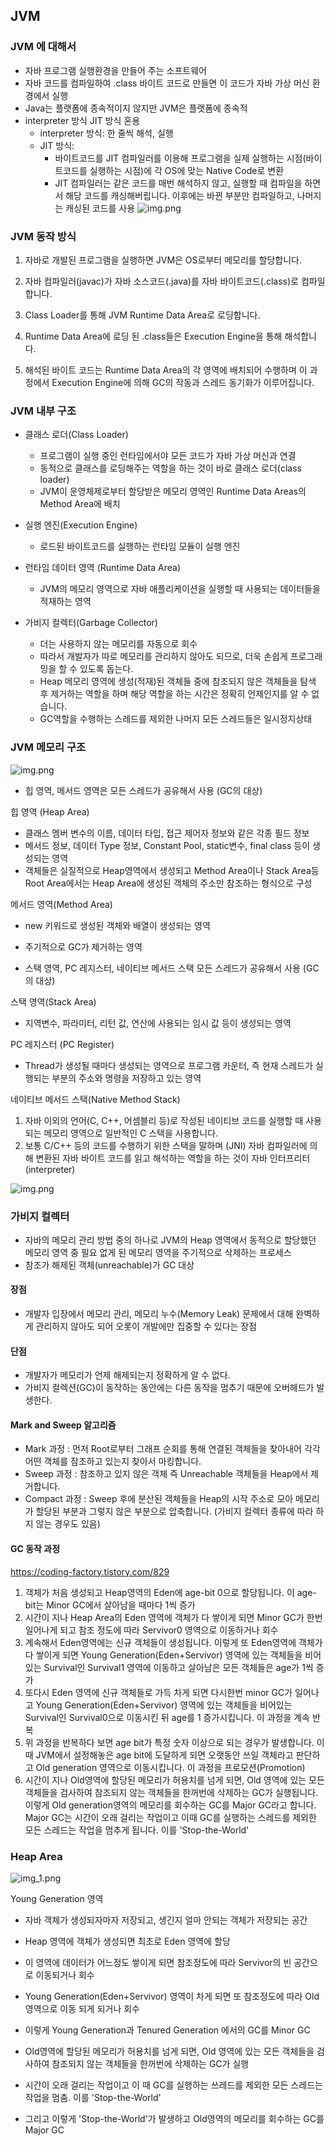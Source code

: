 ## JVM

### JVM 에 대해서

- 자바 프로그램 실행환경을 만들어 주는 소프트웨어
- 자바 코드를 컴파일하여 .class 바이트 코드로 만들면 이 코드가 자바 가상 머신 환경에서 실행
- Java는 플랫폼에 종속적이지 않지만 JVM은 플랫폼에 종속적
- interpreter 방식 JIT 방식 혼용
    - interpreter 방식: 한 줄씩 해석, 실행
    - JIT 방식:
        - 바이트코드를 JIT 컴파일러를 이용해 프로그램을 실제 실행하는 시점(바이트코드를 실행하는 시점)에 각 OS에 맞는 Native Code로 변환
        - JIT 컴파일러는 같은 코드를 매번 해석하지 않고, 실행할 때 컴파일을 하면서 해당 코드를 캐싱해버립니다. 이후에는 바뀐 부분만 컴파일하고, 나머지는 캐싱된 코드를 사용
          ![img.png](/resources/images/java-code-실행-구조.png)

### JVM 동작 방식

1. 자바로 개발된 프로그램을 실행하면 JVM은 OS로부터 메모리를 할당합니다.

2. 자바 컴파일러(javac)가 자바 소스코드(.java)를 자바 바이트코드(.class)로 컴파일합니다.

3. Class Loader를 통해 JVM Runtime Data Area로 로딩합니다.

4. Runtime Data Area에 로딩 된 .class들은 Execution Engine을 통해 해석합니다.

5. 해석된 바이트 코드는 Runtime Data Area의 각 영역에 배치되어 수행하며 이 과정에서 Execution Engine에 의해 GC의 작동과 스레드 동기화가 이루어집니다.

### JVM 내부 구조

- 클래스 로더(Class Loader)
    - 프로그램이 실행 중인 런타임에서야 모든 코드가 자바 가상 머신과 연결
    - 동적으로 클래스를 로딩해주는 역할을 하는 것이 바로 클래스 로더(class loader)
    - JVM이 운영체제로부터 할당받은 메모리 영역인 Runtime Data Areas의 Method Area에 배치

- 실행 엔진(Execution Engine)
    - 로드된 바이트코드를 실행하는 런타임 모듈이 실행 엔진
- 런타임 데이터 영역 (Runtime Data Area)
    - JVM의 메모리 영역으로 자바 애플리케이션을 실행할 때 사용되는 데이터들을 적재하는 영역

- 가비지 컬렉터(Garbage Collector)
    - 더는 사용하지 않는 메모리를 자동으로 회수
    - 따라서 개발자가 따로 메모리를 관리하지 않아도 되므로, 더욱 손쉽게 프로그래밍을 할 수 있도록 돕는다.
    - Heap 메모리 영역에 생성(적재)된 객체들 중에 참조되지 않은 객체들을 탐색 후 제거하는 역할을 하며 해당 역할을 하는 시간은 정확히 언제인지를 알 수 없습니다.
    - GC역할을 수행하는 스레드를 제외한 나머지 모든 스레드들은 일시정지상태

### JVM 메모리 구조

![img.png](/resources/images/jvm-메모리-구조.png)

- 힙 영역, 메서드 영역은 모든 스레드가 공유해서 사용 (GC의 대상)

힙 영역 (Heap Area)
- 클래스 멤버 변수의 이름, 데이터 타입, 접근 제어자 정보와 같은 각종 필드 정보
- 메서드 정보, 데이터 Type 정보, Constant Pool, static변수, final class 등이 생성되는 영역
- 객체들은 실질적으로 Heap영역에서 생성되고 Method Area이나 Stack Area등 Root Area에서는 Heap Area에 생성된 객체의 주소만 참조하는 형식으로 구성

메서드 영역(Method Area)
- new 키워드로 생성된 객체와 배열이 생성되는 영역
- 주기적으로 GC가 제거하는 영역

- 스택 영역, PC 레지스터, 네이티브 메서드 스택 모든 스레드가 공유해서 사용 (GC의 대상)

스택 영역(Stack Area)
- 지역변수, 파라미터, 리턴 값, 연산에 사용되는 임시 값 등이 생성되는 영역

PC 레지스터 (PC Register)
- Thread가 생성될 때마다 생성되는 영역으로 프로그램 카운터, 즉 현재 스레드가 실행되는 부분의 주소와 명령을 저장하고 있는 영역

네이티브 메서드 스택(Native Method Stack)
1. 자바 이외의 언어(C, C++, 어셈블리 등)로 작성된 네이티브 코드를 실행할 때 사용되는 메모리 영역으로 일반적인 C 스택을 사용합니다.
2. 보통 C/C++ 등의 코드를 수행하기 위한 스택을 말하며 (JNI) 자바 컴파일러에 의해 변환된 자바 바이트 코드를 읽고 해석하는 역할을 하는 것이 자바 인터프리터(interpreter)

![img.png](/resources/images/jvm-실행-구조.png)

### 가비지 컬렉터

- 자바의 메모리 관리 방법 중의 하나로 JVM의 Heap 영역에서 동적으로 할당했던 메모리 영역 중 필요 없게 된 메모리 영역을 주기적으로 삭제하는 프로세스
- 참조가 해제된 객체(unreachable)가 GC 대상

#### 장점

- 개발자 입장에서 메모리 관리, 메모리 누수(Memory Leak) 문제에서 대해 완벽하게 관리하지 않아도 되어 오롯이 개발에만 집중할 수 있다는 장점

#### 단점

- 개발자가 메모리가 언제 해제되는지 정확하게 알 수 없다.
- 가비지 컬렉션(GC)이 동작하는 동안에는 다른 동작을 멈추기 때문에 오버헤드가 발생한다.

#### Mark and Sweep 알고리즘

- Mark 과정 : 먼저 Root로부터 그래프 순회를 통해 연결된 객체들을 찾아내어 각각 어떤 객체를 잠조하고 있는지 찾아서 마킹합니다.
- Sweep 과정 : 참조하고 있지 않은 객체 즉 Unreachable 객체들을 Heap에서 제거합니다.
- Compact 과정 : Sweep 후에 분산된 객체들을 Heap의 시작 주소로 모아 메모리가 할당된 부분과 그렇지 않은 부분으로 압축합니다. (가비지 컬렉터 종류에 따라 하지 않는 경우도 있음)

#### GC 동작 과정

https://coding-factory.tistory.com/829
1. 객체가 처음 생성되고 Heap영역의 Eden에 age-bit 0으로 할당됩니다. 이 age-bit는 Minor GC에서 살아남을 때마다 1씩 증가
2. 시간이 지나 Heap Area의 Eden 영역에 객체가 다 쌓이게 되면 Minor GC가 한번 일어나게 되고 참조 정도에 따라 Servivor0 영역으로 이동하거나 회수
3. 계속해서 Eden영역에는 신규 객체들이 생성됩니다. 이렇게 또 Eden영역에 객체가 다 쌓이게 되면 Young Generation(Eden+Servivor) 영역에 있는 객체들을 비어있는 Survival인 Survival1 영역에 이동하고 살아남은 모든 객체들은 age가 1씩 증가
4. 또다시 Eden 영역에 신규 객체들로 가득 차게 되면 다시한번 minor GC가 일어나고 Young Generation(Eden+Servivor) 영역에 있는 객체들을 비어있는 Survival인 Survival0으로 이동시킨 뒤 age를 1 증가시킵니다. 이 과정을 계속 반복
5. 위 과정을 반복하다 보면 age bit가 특정 숫자 이상으로 되는 경우가 발생합니다. 이때 JVM에서 설정해놓은 age bit에 도달하게 되면 오랫동안 쓰일 객체라고 판단하고 Old generation 영역으로 이동시킵니다. 이 과정을 프로모션(Promotion)
6. 시간이 지나 Old영역에 할당된 메모리가 허용치를 넘게 되면, Old 영역에 있는 모든 객체들을 검사하여 참조되지 않는 객체들을 한꺼번에 삭제하는 GC가 실행됩니다. 이렇게 Old generation영역의 메모리를 회수하는 GC를 Major GC라고 합니다. Major GC는 시간이 오래 걸리는 작업이고 이때 GC를 실행하는 스레드를 제외한 모든 스레드는 작업을 멈추게 됩니다. 이를 'Stop-the-World'

### Heap Area

![img_1.png](/resources/images/heap-area.png)

Young Generation 영역

- 자바 객체가 생성되자마자 저장되고, 생긴지 얼마 안되는 객체가 저장되는 공간
- Heap 영역에 객체가 생성되면 최초로 Eden 영역에 할당
- 이 영역에 데이터가 어느정도 쌓이게 되면 참조정도에 따라 Servivor의 빈 공간으로 이동되거나 회수
- Young Generation(Eden+Servivor) 영역이 차게 되면 또 참조정도에 따라 Old영역으로 이동 되게 되거나 회수
- 이렇게 Young Generation과 Tenured Generation 에서의 GC를 Minor GC

- Old영역에 할당된 메모리가 허용치를 넘게 되면, Old 영역에 있는 모든 객체들을 검사하여 참조되지 않는 객체들을 한꺼번에 삭제하는 GC가 실행
- 시간이 오래 걸리는 작업이고 이 때 GC를 실행하는 쓰레드를 제외한 모든 스레드는 작업을 멈춤. 이를 'Stop-the-World'
- 그리고 이렇게 'Stop-the-World'가 발생하고 Old영역의 메모리를 회수하는 GC를 Major GC 
